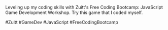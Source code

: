 Leveling up my coding skills with Zuitt's Free Coding Bootcamp: JavaScript Game Development Workshop. Try this game that I coded myself.

#Zuitt #GameDev #JavaScript #FreeCodingBootcamp
